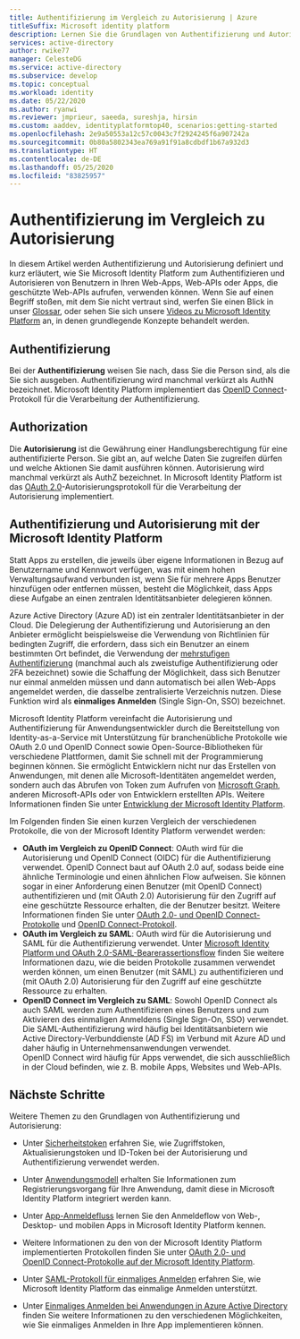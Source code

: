 ```yaml
---
title: Authentifizierung im Vergleich zu Autorisierung | Azure
titleSuffix: Microsoft identity platform
description: Lernen Sie die Grundlagen von Authentifizierung und Autorisierung in Microsoft Identity Platform (v2.0) kennen.
services: active-directory
author: rwike77
manager: CelesteDG
ms.service: active-directory
ms.subservice: develop
ms.topic: conceptual
ms.workload: identity
ms.date: 05/22/2020
ms.author: ryanwi
ms.reviewer: jmprieur, saeeda, sureshja, hirsin
ms.custom: aaddev, identityplatformtop40, scenarios:getting-started
ms.openlocfilehash: 2e9a50553a12c57c0043c7f2924245f6a907242a
ms.sourcegitcommit: 0b80a5802343ea769a91f91a8cdbdf1b67a932d3
ms.translationtype: HT
ms.contentlocale: de-DE
ms.lasthandoff: 05/25/2020
ms.locfileid: "83825957"
---
```

# <a name="authentication-vs-authorization"></a>Authentifizierung im Vergleich zu Autorisierung

In diesem Artikel werden Authentifizierung und Autorisierung definiert und kurz erläutert, wie Sie Microsoft Identity Platform zum Authentifizieren und Autorisieren von Benutzern in Ihren Web-Apps, Web-APIs oder Apps, die geschützte Web-APIs aufrufen, verwenden können. Wenn Sie auf einen Begriff stoßen, mit dem Sie nicht vertraut sind, werfen Sie einen Blick in unser [Glossar](developer-glossary.md), oder sehen Sie sich unsere [Videos zu Microsoft Identity Platform](identity-videos.md) an, in denen grundlegende Konzepte behandelt werden.

## <a name="authentication"></a>Authentifizierung

Bei der **Authentifizierung** weisen Sie nach, dass Sie die Person sind, als die Sie sich ausgeben. Authentifizierung wird manchmal verkürzt als AuthN bezeichnet. Microsoft Identity Platform implementiert das [OpenID Connect](https://openid.net/connect/)-Protokoll für die Verarbeitung der Authentifizierung.

## <a name="authorization"></a>Authorization

Die **Autorisierung** ist die Gewährung einer Handlungsberechtigung für eine authentifizierte Person. Sie gibt an, auf welche Daten Sie zugreifen dürfen und welche Aktionen Sie damit ausführen können. Autorisierung wird manchmal verkürzt als AuthZ bezeichnet. In Microsoft Identity Platform ist das [OAuth 2.0](https://oauth.net/2/)-Autorisierungsprotokoll für die Verarbeitung der Autorisierung implementiert.

## <a name="authentication-and-authorization-using-microsoft-identity-platform"></a>Authentifizierung und Autorisierung mit der Microsoft Identity Platform

Statt Apps zu erstellen, die jeweils über eigene Informationen in Bezug auf Benutzername und Kennwort verfügen, was mit einem hohen Verwaltungsaufwand verbunden ist, wenn Sie für mehrere Apps Benutzer hinzufügen oder entfernen müssen, besteht die Möglichkeit, dass Apps diese Aufgabe an einen zentralen Identitätsanbieter delegieren können.

Azure Active Directory (Azure AD) ist ein zentraler Identitätsanbieter in der Cloud. Die Delegierung der Authentifizierung und Autorisierung an den Anbieter ermöglicht beispielsweise die Verwendung von Richtlinien für bedingten Zugriff, die erfordern, dass sich ein Benutzer an einem bestimmten Ort befindet, die Verwendung der [mehrstufigen Authentifizierung](../authentication/concept-mfa-howitworks.md) (manchmal auch als zweistufige Authentifizierung oder 2FA bezeichnet) sowie die Schaffung der Möglichkeit, dass sich Benutzer nur einmal anmelden müssen und dann automatisch bei allen Web-Apps angemeldet werden, die dasselbe zentralisierte Verzeichnis nutzen. Diese Funktion wird als **einmaliges Anmelden** (Single Sign-On, SSO) bezeichnet.

Microsoft Identity Platform vereinfacht die Autorisierung und Authentifizierung für Anwendungsentwickler durch die Bereitstellung von Identity-as-a-Service mit Unterstützung für branchenübliche Protokolle wie OAuth 2.0 und OpenID Connect sowie Open-Source-Bibliotheken für verschiedene Plattformen, damit Sie schnell mit der Programmierung beginnen können. Sie ermöglicht Entwicklern nicht nur das Erstellen von Anwendungen, mit denen alle Microsoft-Identitäten angemeldet werden, sondern auch das Abrufen von Token zum Aufrufen von [Microsoft Graph](https://developer.microsoft.com/graph/), anderen Microsoft-APIs oder von Entwicklern erstellten APIs. Weitere Informationen finden Sie unter [Entwicklung der Microsoft Identity Platform](about-microsoft-identity-platform.md).

Im Folgenden finden Sie einen kurzen Vergleich der verschiedenen Protokolle, die von der Microsoft Identity Platform verwendet werden:

* **OAuth im Vergleich zu OpenID Connect**: OAuth wird für die Autorisierung und OpenID Connect (OIDC) für die Authentifizierung verwendet. OpenID Connect baut auf OAuth 2.0 auf, sodass beide eine ähnliche Terminologie und einen ähnlichen Flow aufweisen. Sie können sogar in einer Anforderung einen Benutzer (mit OpenID Connect) authentifizieren und (mit OAuth 2.0) Autorisierung für den Zugriff auf eine geschützte Ressource erhalten, die der Benutzer besitzt. Weitere Informationen finden Sie unter [OAuth 2.0- und OpenID Connect-Protokolle](active-directory-v2-protocols.md) und [OpenID Connect-Protokoll](v2-protocols-oidc.md).
* **OAuth im Vergleich zu SAML**: OAuth wird für die Autorisierung und SAML für die Authentifizierung verwendet. Unter [Microsoft Identity Platform und OAuth 2.0-SAML-Bearerassertionsflow](v2-saml-bearer-assertion.md) finden Sie weitere Informationen dazu, wie die beiden Protokolle zusammen verwendet werden können, um einen Benutzer (mit SAML) zu authentifizieren und (mit OAuth 2.0) Autorisierung für den Zugriff auf eine geschützte Ressource zu erhalten.
* **OpenID Connect im Vergleich zu SAML**: Sowohl OpenID Connect als auch SAML werden zum Authentifizieren eines Benutzers und zum Aktivieren des einmaligen Anmeldens (Single Sign-On, SSO) verwendet. Die SAML-Authentifizierung wird häufig bei Identitätsanbietern wie Active Directory-Verbunddienste (AD FS) im Verbund mit Azure AD und daher häufig in Unternehmensanwendungen verwendet. OpenID Connect wird häufig für Apps verwendet, die sich ausschließlich in der Cloud befinden, wie z. B. mobile Apps, Websites und Web-APIs.

## <a name="next-steps"></a>Nächste Schritte

Weitere Themen zu den Grundlagen von Authentifizierung und Autorisierung:

* Unter [Sicherheitstoken](security-tokens.md) erfahren Sie, wie Zugriffstoken, Aktualisierungstoken und ID-Token bei der Autorisierung und Authentifizierung verwendet werden.
* Unter [Anwendungsmodell](application-model.md) erhalten Sie Informationen zum Registrierungsvorgang für Ihre Anwendung, damit diese in Microsoft Identity Platform integriert werden kann.
* Unter [App-Anmeldefluss](app-sign-in-flow.md) lernen Sie den Anmeldeflow von Web-, Desktop- und mobilen Apps in Microsoft Identity Platform kennen.

* Weitere Informationen zu den von der Microsoft Identity Platform implementierten Protokollen finden Sie unter [OAuth 2.0- und OpenID Connect-Protokolle auf der Microsoft Identity Platform](active-directory-v2-protocols.md).
* Unter [SAML-Protokoll für einmaliges Anmelden](single-sign-on-saml-protocol.md) erfahren Sie, wie Microsoft Identity Platform das einmalige Anmelden unterstützt.
* Unter [Einmaliges Anmelden bei Anwendungen in Azure Active Directory](../manage-apps/what-is-single-sign-on.md) finden Sie weitere Informationen zu den verschiedenen Möglichkeiten, wie Sie einmaliges Anmelden in Ihre App implementieren können.

